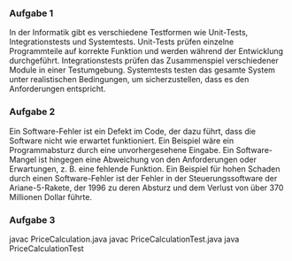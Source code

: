 ### Aufgabe 1

In der Informatik gibt es verschiedene Testformen wie Unit-Tests, Integrationstests und Systemtests. Unit-Tests prüfen einzelne Programmteile auf korrekte Funktion und werden während der Entwicklung durchgeführt. Integrationstests prüfen das Zusammenspiel verschiedener Module in einer Testumgebung. Systemtests testen das gesamte System unter realistischen Bedingungen, um sicherzustellen, dass es den Anforderungen entspricht.

### Aufgabe 2

Ein Software-Fehler ist ein Defekt im Code, der dazu führt, dass die Software nicht wie erwartet funktioniert. Ein Beispiel wäre ein Programmabsturz durch eine unvorhergesehene Eingabe. Ein Software-Mangel ist hingegen eine Abweichung von den Anforderungen oder Erwartungen, z. B. eine fehlende Funktion. Ein Beispiel für hohen Schaden durch einen Software-Fehler ist der Fehler in der Steuerungssoftware der Ariane-5-Rakete, der 1996 zu deren Absturz und dem Verlust von über 370 Millionen Dollar führte.

### Aufgabe 3
javac PriceCalculation.java
javac PriceCalculationTest.java
java PriceCalculationTest
